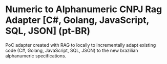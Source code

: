 # Numeric to Alphanumeric CNPJ Rag Adapter \[C#, Golang, JavaScript, SQL, JSON\] (pt-BR)

PoC adapter created with RAG to locally to incrementally adapt existing code (C#, Golang, JavaScript, SQL, JSON) to the new brazilian
alphanumeric specifications.
